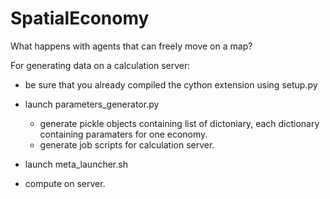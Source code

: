 # SpatialEconomy
What happens with agents that can freely move on a map?

For generating data on a calculation server:

- be sure that you already compiled the cython extension using setup.py

- launch parameters_generator.py
  * generate pickle objects containing list of dictoniary, each dictionary containing paramaters for one economy.
  * generate job scripts for calculation server.

- launch meta_launcher.sh
 * compute on server.
